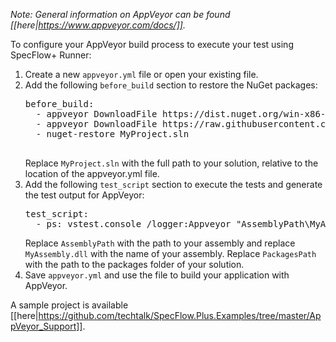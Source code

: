 *Note: General information on AppVeyor can be found [[here|https://www.appveyor.com/docs/]].*

To configure your AppVeyor build process to execute your test using SpecFlow+ Runner:

1. Create a new `appveyor.yml` file or open your existing file.
1. Add the following `before_build` section to restore the NuGet packages:  
   <pre>
   before_build:
     - appveyor DownloadFile https://dist.nuget.org/win-x86-commandline/latest/nuget.exe
     - appveyor DownloadFile https://raw.githubusercontent.com/appveyor/ci/master/scripts/nuget-restore.cmd
     - nuget-restore MyProject.sln
    </pre>
   Replace `MyProject.sln` with the full path to your solution, relative to the location of the appveyor.yml file.
1. Add the following `test_script` section to execute the tests and generate the test output for AppVeyor:  
   <pre>
   test_script:
     - ps: vstest.console /logger:Appveyor "AssemblyPath\MyAssembly.dll" /TestAdapterPath:"PackagesPath\packages"
   </pre>
   Replace `AssemblyPath` with the path to your assembly and replace `MyAssembly.dll` with the name of your assembly. Replace `PackagesPath` with the path to the packages folder of your solution.
1. Save `appveyor.yml` and use the file to build your application with AppVeyor.

A sample project is available [[here|https://github.com/techtalk/SpecFlow.Plus.Examples/tree/master/AppVeyor_Support]].